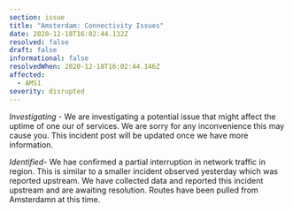 ```yaml
---
section: issue
title: "Amsterdam: Connectivity Issues"
date: 2020-12-18T16:02:44.132Z
resolved: false
draft: false
informational: false
resolvedWhen: 2020-12-18T16:02:44.146Z
affected:
  - AMS1
severity: disrupted
---
```

*Investigating* - We are investigating a potential issue that might affect the uptime of one our of services. We are sorry for any inconvenience this may cause you. This incident post will be updated once we have more information.

*Identified-*  We hae confirmed a partial interruption in network traffic in region. This is similar to a smaller incident observed yesterday which was reported upstream. We have collected data and reported this incident upstream and are awaiting resolution. Routes have been pulled from Amsterdamn at this time.